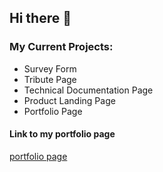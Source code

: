 ## Hi there 👋

### My Current Projects:
- Survey Form
- Tribute Page
- Technical Documentation Page
- Product Landing Page
- Portfolio Page

#### Link to my portfolio page
[portfolio page](https://cmlevine5.github.io/portfolio)



<!--
**cmlevine5/cmlevine5** is a ✨ _special_ ✨ repository because its `README.md` (this file) appears on your GitHub profile.

Here are some ideas to get you started:

- 🔭 I’m currently working on ...
- 🌱 I’m currently learning ...
- 👯 I’m looking to collaborate on ...
- 🤔 I’m looking for help with ...
- 💬 Ask me about ...
- 📫 How to reach me: ...
- 😄 Pronouns: ...
- ⚡ Fun fact: ...
-->
